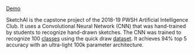 [Demo](https://zhuodannychen.github.io/)

SketchAI is the capstone project of the 2018-19 PWSH Artificial Intelligence Club. 
It uses a Convolutional Neural Network (CNN) that was hand-trained by students to recognize hand-drawn sketches. 
The CNN was trained to recognize 100 [classes](https://github.com/zhuodannychen/SketchAI/blob/master/model/class_names.txt)  using the quick draw [dataset](https://github.com/googlecreativelab/quickdraw-dataset). 
It achieves 94% top 5 accuracy with an ultra-light 100k parameter architecture. 
